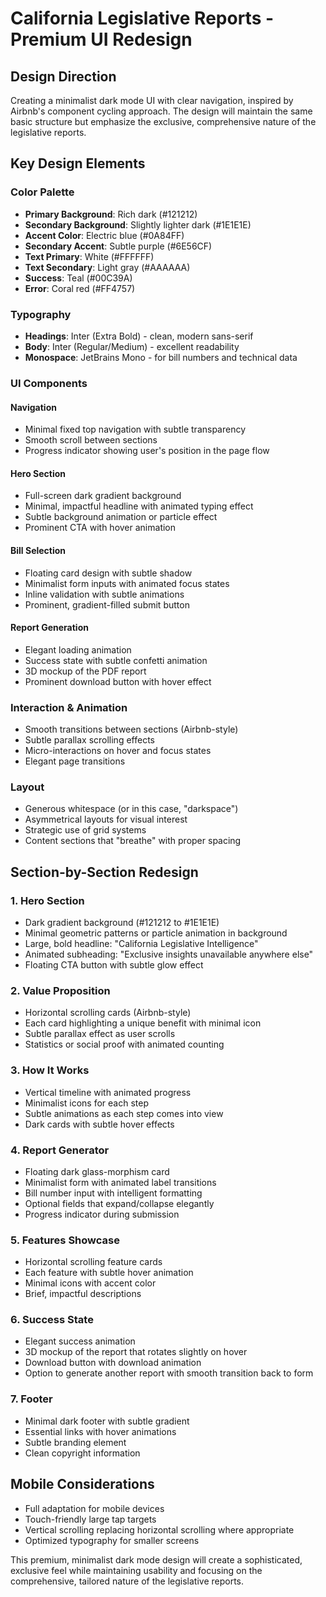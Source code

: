 # California Legislative Reports - Premium UI Redesign

## Design Direction
Creating a minimalist dark mode UI with clear navigation, inspired by Airbnb's component cycling approach. The design will maintain the same basic structure but emphasize the exclusive, comprehensive nature of the legislative reports.

## Key Design Elements

### Color Palette
- **Primary Background**: Rich dark (#121212)
- **Secondary Background**: Slightly lighter dark (#1E1E1E)
- **Accent Color**: Electric blue (#0A84FF)
- **Secondary Accent**: Subtle purple (#6E56CF)
- **Text Primary**: White (#FFFFFF)
- **Text Secondary**: Light gray (#AAAAAA)
- **Success**: Teal (#00C39A)
- **Error**: Coral red (#FF4757)

### Typography
- **Headings**: Inter (Extra Bold) - clean, modern sans-serif
- **Body**: Inter (Regular/Medium) - excellent readability
- **Monospace**: JetBrains Mono - for bill numbers and technical data

### UI Components

#### Navigation
- Minimal fixed top navigation with subtle transparency
- Smooth scroll between sections
- Progress indicator showing user's position in the page flow

#### Hero Section
- Full-screen dark gradient background
- Minimal, impactful headline with animated typing effect
- Subtle background animation or particle effect
- Prominent CTA with hover animation

#### Bill Selection
- Floating card design with subtle shadow
- Minimalist form inputs with animated focus states
- Inline validation with subtle animations
- Prominent, gradient-filled submit button

#### Report Generation
- Elegant loading animation
- Success state with subtle confetti animation
- 3D mockup of the PDF report
- Prominent download button with hover effect

### Interaction & Animation
- Smooth transitions between sections (Airbnb-style)
- Subtle parallax scrolling effects
- Micro-interactions on hover and focus states
- Elegant page transitions

### Layout
- Generous whitespace (or in this case, "darkspace")
- Asymmetrical layouts for visual interest
- Strategic use of grid systems
- Content sections that "breathe" with proper spacing

## Section-by-Section Redesign

### 1. Hero Section
- Dark gradient background (#121212 to #1E1E1E)
- Minimal geometric patterns or particle animation in background
- Large, bold headline: "California Legislative Intelligence"
- Animated subheading: "Exclusive insights unavailable anywhere else"
- Floating CTA button with subtle glow effect

### 2. Value Proposition
- Horizontal scrolling cards (Airbnb-style)
- Each card highlighting a unique benefit with minimal icon
- Subtle parallax effect as user scrolls
- Statistics or social proof with animated counting

### 3. How It Works
- Vertical timeline with animated progress
- Minimalist icons for each step
- Subtle animations as each step comes into view
- Dark cards with subtle hover effects

### 4. Report Generator
- Floating dark glass-morphism card
- Minimalist form with animated label transitions
- Bill number input with intelligent formatting
- Optional fields that expand/collapse elegantly
- Progress indicator during submission

### 5. Features Showcase
- Horizontal scrolling feature cards
- Each feature with subtle hover animation
- Minimal icons with accent color
- Brief, impactful descriptions

### 6. Success State
- Elegant success animation
- 3D mockup of the report that rotates slightly on hover
- Download button with download animation
- Option to generate another report with smooth transition back to form

### 7. Footer
- Minimal dark footer with subtle gradient
- Essential links with hover animations
- Subtle branding element
- Clean copyright information

## Mobile Considerations
- Full adaptation for mobile devices
- Touch-friendly large tap targets
- Vertical scrolling replacing horizontal scrolling where appropriate
- Optimized typography for smaller screens

This premium, minimalist dark mode design will create a sophisticated, exclusive feel while maintaining usability and focusing on the comprehensive, tailored nature of the legislative reports.
